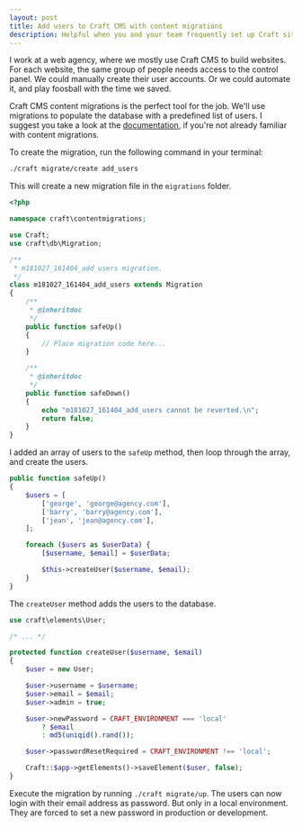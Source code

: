 ```yaml
---
layout: post
title: Add users to Craft CMS with content migrations
description: Helpful when you and your team frequently set up Craft sites.
---
```


I work at a web agency, where we mostly use Craft CMS to build websites. For each website, the same group of people needs access to the control panel. We could manually create their user accounts. Or we could automate it, and play foosball with the time we saved.

Craft CMS content migrations is the perfect tool for the job. We'll use migrations to populate the database with a predefined list of users. I suggest you take a look at the [documentation](https://docs.craftcms.com/v3/content-migrations.html), if you're not already familiar with content migrations.

To create the migration, run the following command in your terminal:

``` bash
./craft migrate/create add_users
```

This will create a new migration file in the `migrations` folder.

``` php
<?php

namespace craft\contentmigrations;

use Craft;
use craft\db\Migration;

/**
 * m181027_161404_add_users migration.
 */
class m181027_161404_add_users extends Migration
{
    /**
     * @inheritdoc
     */
    public function safeUp()
    {
        // Place migration code here...
    }

    /**
     * @inheritdoc
     */
    public function safeDown()
    {
        echo "m181027_161404_add_users cannot be reverted.\n";
        return false;
    }
}
```

I added an array of users to the `safeUp` method, then loop through the array, and create the users.

``` php
public function safeUp()
{
    $users = [
        ['george', 'george@agency.com'],
        ['barry', 'barry@agency.com'],
        ['jean', 'jean@agency.com'],
    ];

    foreach ($users as $userData) {
        [$username, $email] = $userData;

        $this->createUser($username, $email);
    }
}
```

The `createUser` method adds the users to the database.

``` php
use craft\elements\User;

/* ... */

protected function createUser($username, $email)
{
    $user = new User;

    $user->username = $username;
    $user->email = $email;
    $user->admin = true;

    $user->newPassword = CRAFT_ENVIRONMENT === 'local'
        ? $email
        : md5(uniqid().rand());

    $user->passwordResetRequired = CRAFT_ENVIRONMENT !== 'local';

    Craft::$app->getElements()->saveElement($user, false);
}
```

Execute the migration by running `./craft migrate/up`. The users can now login with their email address as password. But only in a local environment. They are forced to set a new password in production or development.
